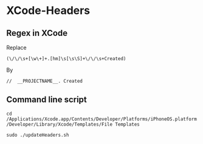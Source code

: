 XCode-Headers
=============


Regex in XCode
-------------

Replace

``(\/\/\s+[\w\+]+.[hm]\s[\s\S]+\/\/\s+Created)``

By

``//  __PROJECTNAME__. Created``


Command line script
-------------

`` cd /Applications/Xcode.app/Contents/Developer/Platforms/iPhoneOS.platform/Developer/Library/Xcode/Templates/File Templates ``

``sudo ./updateHeaders.sh``
